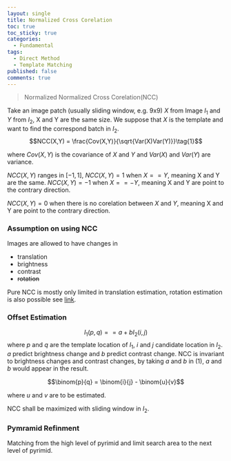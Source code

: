 ```yaml
---
layout: single
title: Normalized Cross Corelation
toc: true
toc_sticky: true
categories:
  - Fundamental
tags:
  - Direct Method
  - Template Matching
published: false
comments: true
---
```


> Normalized Normalized Cross Corelation(NCC)

Take an image patch (usually sliding window, e.g. 9x9) $X$ from Image $I_1$ and $Y$ from $I_2$, X and Y are the same size. We suppose that $X$ is the template and want to find the correspond batch in $I_2$.
$$NCC(X,Y) = \frac{Cov(X,Y)}{\sqrt{Var(X)Var(Y)}}\tag{1}$$

where $Cov(X, Y)$ is the covariance of $X$ and $Y$ and $Var(X)$ and $Var(Y)$ are variance.

$NCC(X,Y)$ ranges in $[-1, 1]$, $NCC(X,Y) = 1$ when $X == Y$, meaning X and Y are the same.
$NCC(X,Y) = -1$ when $X == -Y$, meaning X and Y are point to the contrary direction.

$NCC(X,Y) = 0$ when there is no corelation between $X$ and $Y$, meaning X and Y are point to the contrary direction.

### Assumption on using NCC

Images are allowed to have changes in

* translation
* brightness
* contrast
* ~~rotation~~

Pure NCC is mostly only limited in translation estimation, rotation estimation is also possible see [link](https://www.researchgate.net/publication/224641323_Image_Matching_by_Normalized_Cross-Correlation).

### Offset Estimation

$$I_1(p,q) == a + bI_2(i,j)$$
where $p$ and $q$ are the template location of $I_1$, $i$ and $j$ candidate location in $I_2$. $a$ predict brightness change and $b$ predict contrast change. NCC is invariant to brightness changes and contrast changes, by taking $a$ and $b$ in $(1)$, $a$ and $b$ would appear in the result.

$$\binom{p}{q} = \binom{i}{j} - \binom{u}{v}$$

where $u$ and $v$ are to be estimated.

NCC shall be maximized with sliding window in $I_2$.

### Pymramid Refinment

Matching from the high level of pyrimid and limit search area to the next level of pyrimid.
